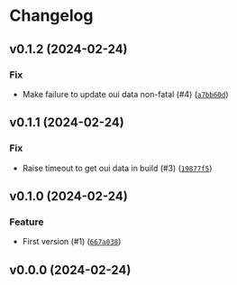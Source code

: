 # Changelog

## v0.1.2 (2024-02-24)

### Fix

- Make failure to update oui data non-fatal (#4) ([`a7bb60d`](https://github.com/Bluetooth-Devices/aiooui/commit/a7bb60deb0980a9bfda3debda499393c89601f50))

## v0.1.1 (2024-02-24)

### Fix

- Raise timeout to get oui data in build (#3) ([`19877f5`](https://github.com/Bluetooth-Devices/aiooui/commit/19877f59395385d602760acb0f1669961bacbaa6))

## v0.1.0 (2024-02-24)

### Feature

- First version (#1) ([`667a038`](https://github.com/Bluetooth-Devices/aiooui/commit/667a038e2bdac33cd628044001cb149027bdc75f))

## v0.0.0 (2024-02-24)
